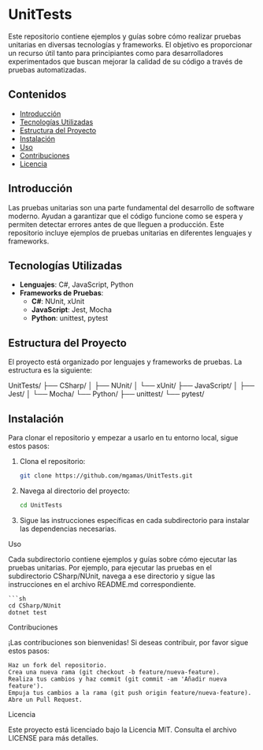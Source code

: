 # UnitTests

Este repositorio contiene ejemplos y guías sobre cómo realizar pruebas unitarias en diversas tecnologías y frameworks. El objetivo es proporcionar un recurso útil tanto para principiantes como para desarrolladores experimentados que buscan mejorar la calidad de su código a través de pruebas automatizadas.

## Contenidos

- [Introducción](#introducción)
- [Tecnologías Utilizadas](#tecnologías-utilizadas)
- [Estructura del Proyecto](#estructura-del-proyecto)
- [Instalación](#instalación)
- [Uso](#uso)
- [Contribuciones](#contribuciones)
- [Licencia](#licencia)

## Introducción

Las pruebas unitarias son una parte fundamental del desarrollo de software moderno. Ayudan a garantizar que el código funcione como se espera y permiten detectar errores antes de que lleguen a producción. Este repositorio incluye ejemplos de pruebas unitarias en diferentes lenguajes y frameworks.

## Tecnologías Utilizadas

- **Lenguajes**: C#, JavaScript, Python
- **Frameworks de Pruebas**:
  - **C#**: NUnit, xUnit
  - **JavaScript**: Jest, Mocha
  - **Python**: unittest, pytest

## Estructura del Proyecto

El proyecto está organizado por lenguajes y frameworks de pruebas. La estructura es la siguiente:

UnitTests/
├── CSharp/
│ ├── NUnit/
│ └── xUnit/
├── JavaScript/
│ ├── Jest/
│ └── Mocha/
└── Python/
├── unittest/
└── pytest/


## Instalación

Para clonar el repositorio y empezar a usarlo en tu entorno local, sigue estos pasos:

1. Clona el repositorio:
   ```sh
   git clone https://github.com/mgamas/UnitTests.git

2. Navega al directorio del proyecto:
    ```sh
    cd UnitTests

3. Sigue las instrucciones específicas en cada subdirectorio para instalar las dependencias necesarias.

Uso

Cada subdirectorio contiene ejemplos y guías sobre cómo ejecutar las pruebas unitarias. Por ejemplo, para ejecutar las pruebas en el subdirectorio CSharp/NUnit, navega a ese directorio y sigue las instrucciones en el archivo README.md correspondiente.
    
    ```sh
    cd CSharp/NUnit
    dotnet test

Contribuciones

¡Las contribuciones son bienvenidas! Si deseas contribuir, por favor sigue estos pasos:

    Haz un fork del repositorio.
    Crea una nueva rama (git checkout -b feature/nueva-feature).
    Realiza tus cambios y haz commit (git commit -am 'Añadir nueva feature').
    Empuja tus cambios a la rama (git push origin feature/nueva-feature).
    Abre un Pull Request.

Licencia

Este proyecto está licenciado bajo la Licencia MIT. Consulta el archivo LICENSE para más detalles.
